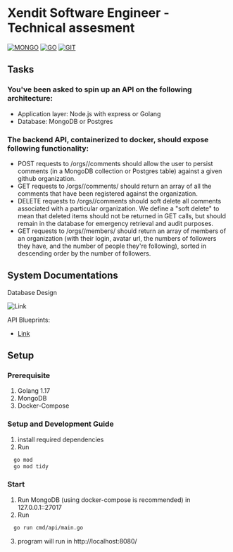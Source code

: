 # Xendit Software Engineer - Technical assesment

[![MONGO](https://img.shields.io/badge/MongoDB-4EA94B?style=for-the-badge&logo=mongodb&logoColor=white)](-)
[![GO](https://img.shields.io/badge/Go-00ADD8?style=for-the-badge&logo=go&logoColor=white)](-)
[![GIT](https://img.shields.io/badge/GIT-E44C30?style=for-the-badge&logo=git&logoColor=white)](-)

## Tasks
### You've been asked to spin up an API on the following architecture:
- Application layer: Node.js with express or Golang 
- Database: MongoDB or Postgres
### The backend API, containerized to docker, should expose following functionality:
- POST requests to /orgs/<org-name>/comments should allow the user to persist
  comments (in a MongoDB collection or Postgres table) against a given github
  organization.
- GET requests to /orgs/<org-name>/comments/ should return an array of all the
  comments that have been registered against the organization.
- DELETE requests to /orgs/<org-name>/comments should soft delete all comments
  associated with a particular organization. We define a "soft delete" to mean that deleted
  items should not be returned in GET calls, but should remain in the database for
  emergency retrieval and audit purposes.
- GET requests to /orgs/<org-name>/members/ should return an array of members of an
  organization (with their login, avatar url, the numbers of followers they have, and the number of people they're following), sorted in descending order by the number
  of followers.

## System Documentations

Database Design

![Link](https://lh3.googleusercontent.com/fife/AAWUweWVOOqlTT6mTrk4SMv2apq56-MVDLOwLB6liCMVgdXuwJBKasNS_Vf04iQLx9zRkUAke4p9kdS0S1dcO9LvmsmBXBCxJLV-0pLVnNXbkZsSG0rlWWVAJ0Sz0Ufw2D8qMyfmCH-NeGvHBIfdSKXTNiVgaRpd9CDOtSGucBg_vg0HZX5wURhjnQxnEc30F1VUpcfbOQN-e7kM3fSLVYGkf6FbUEmBc1Gf9kKa796cBE5SSovG1p7RHj-IeAlriQ66BROfTz05m56ETLzrD480qPUEuXAK-Pq1zE5LIT5-XZsdY_VJ-C8BOu_N186WsP2hzqVFAGmNoa0IECS3AZDxLoqiDPGhYf3nYWA-LcAo2tKUIEAqRL4ZVcoCEAcJ5Bp3D945i70BZEifNfQm3vSSUi28IrTsGvOxW6LOEbwcaMrRogMpXgwDCYurVuw4kvyi9fp2qVTgshu2ixRDFUdRl1C36EeG5qagJRNtje1xVi1GUvzsV5Ck3jkVC0cPmYm22fl1MDmK-v0gZZNIlEcqjl1v_qZ0YgSImkZE9StEZYNg3biEZkSaR_2W605y-0PycLYZ4aVLeh3Hea15yp9wopAIDXKgNxK_ZWZfoZSavJGYQtJPU6feuvKctAD2koIs67j7uDQb0nsaQdBeRvqRY7-dnV6c5-Da4OxQh3kXkhogZbbB3l6DqVJnvueznfIL1n9E3Wht75hkKfOL6yY5scnGTeTJG6CiAdavDmCTZ88hnGUNLoWfbBOQKrWUsmTwvQZP8kKfEEcVEsR-2H84ZQK4rviHEUZ8ATdBli3VdjsYBIx70X0z8uhF=w1366-h663)

API Blueprints:

- [Link]()

## Setup

### Prerequisite

1. Golang 1.17
2. MongoDB
3. Docker-Compose

### Setup and Development Guide

1. install required dependencies
2. Run
```bash
  go mod
  go mod tidy
```

### Start
1. Run MongoDB (using docker-compose is recommended) in 127.0.0.1::27017
2. Run
```bash
  go run cmd/api/main.go
```
3. program will run in http://localhost:8080/
